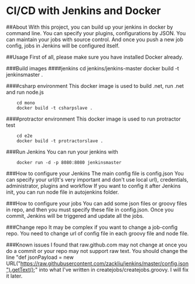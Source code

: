 CI/CD with Jenkins and Docker 
=================================

##About
With this project, you can build up your jenkins in docker by command line.
You can specify your plugins, configurations by JSON.
You can maintain your jobs with source control. And once you push a new job config, jobs in Jenkins will be configured itself.

##Usage
First of all, please make sure you have installed Docker already.

###Build images
####jenkins
		cd jenkins/jenkins-master
		docker build -t jenkinsmaster .

####csharp environment
This docker image is used to build .net, run .net and run node.js

		cd mono
		docker build -t csharpslave .

####protractor environment
This docker image is used to run protractor test

		cd e2e
		docker build -t protractorslave .

###Run Jenkins
You can run your jenkins with

		docker run -d -p 8080:8080 jenkinsmaster

###How to configure your Jenkins
The main config file is config.json
You can specify your url(It's very important and don't use local url), credentials, administrator, plugins and workflow
If you want to config it after Jenkins init, you can run node file in autojenkins folder.

###How to configure your jobs
You can add some json files or groovy files in repo, and then you must specify these file in config.json. Once you commit, Jenkins will
be triggered and update all the jobs.

###Change repo
It may be complex if you want to change a job-config repo. You need to change url of config file in each groovy file and node file.

###Known issues
I found that raw.github.com may not change at once you do a commit or your repo may not support raw text. You should change the line
"def jsonPayload = new URL("https://raw.githubusercontent.com/zackliu/jenkins/master/config.json").getText();" into what I've written
in createjobs/createjobs.groovy.
I will fix it later.